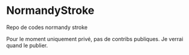 # NormandyStroke
Repo de codes normandy stroke

Pour le moment uniquement privé, pas de contribs publiques. 
Je verrai quand le publier. 
